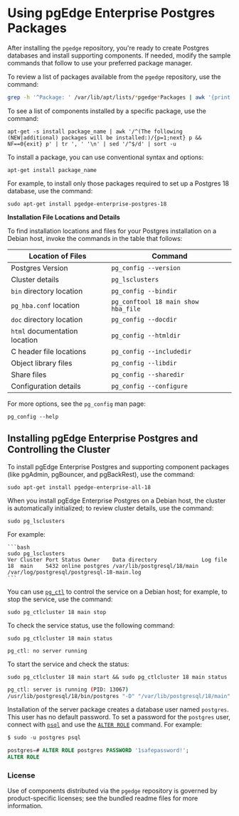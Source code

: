 # Using pgEdge Enterprise Postgres Packages

After installing the `pgedge` repository, you're ready to create Postgres databases and install supporting components. If needed, modify the sample commands that follow to use your preferred package manager.

To review a list of packages available from the `pgedge` repository, use the command:

  ```bash
  grep -h '^Package: ' /var/lib/apt/lists/*pgedge*Packages | awk '{print $2}' | sort -u
  ```

To see a list of components installed by a specific package, use the command:

  `apt-get -s install package_name | awk '/^(The following (NEW|additional) packages will be installed:)/{p=1;next} p && NF==0{exit} p' | tr ', ' '\n' | sed '/^$/d' | sort -u`

To install a package, you can use conventional syntax and options:

  `apt-get install package_name`

For example, to install only those packages required to set up a Postgres 18 database, use the command:

  `sudo apt-get install pgedge-enterprise-postgres-18`

**Installation File Locations and Details**

To find installation locations and files for your Postgres installation on a Debian host, invoke the commands in the table that follows:

| Location of Files | Command |
|-----------|----------|
| Postgres Version | `pg_config --version` |
| Cluster details | `pg_lsclusters` |
| `bin` directory location | `pg_config --bindir` |
| `pg_hba.conf` location | `pg_conftool 18 main show hba_file` |
| `doc` directory location | `pg_config --docdir` |
| `html` documentation location | `pg_config --htmldir` |
| C header file locations | `pg_config --includedir` |
| Object library files | `pg_config --libdir` |
| Share files | `pg_config --sharedir` |
| Configuration details | `pg_config --configure` |

For more options, see the `pg_config` man page:

`pg_config --help`

## Installing pgEdge Enterprise Postgres and Controlling the Cluster

To install pgEdge Enterprise Postgres and supporting component packages (like pgAdmin, pgBouncer, and pgBackRest), use the command:

  `sudo apt-get install pgedge-enterprise-all-18`

When you install pgEdge Enterprise Postgres on a Debian host, the cluster is automatically initialized; to review cluster details, use the command:

    sudo pg_lsclusters

For example:

    ```bash
    sudo pg_lsclusters
    Ver Cluster Port Status Owner    Data directory              Log file
    18  main    5432 online postgres /var/lib/postgresql/18/main /var/log/postgresql/postgresql-18-main.log
    ```

You can use [`pg_ctl`](https://www.postgresql.org/docs/18/app-pg-ctl.html) to control the service on a Debian host; for example, to stop the service, use the command:

  `sudo pg_ctlcluster 18 main stop`

To check the service status, use the following command:

  `sudo pg_ctlcluster 18 main status`
  
  `pg_ctl: no server running`

To start the service and check the status:

  `sudo pg_ctlcluster 18 main start && sudo pg_ctlcluster 18 main status`

   ```bash
   pg_ctl: server is running (PID: 13067)
   /usr/lib/postgresql/18/bin/postgres "-D" "/var/lib/postgresql/18/main" "-c" "config_file=/etc/postgresql/18/main/postgresql.conf"
   ```

Installation of the server package creates a database user named `postgres`.  This user has no default password.  To set a password for the `postgres` user, connect with [`psql`](https://www.postgresql.org/docs/18/app-psql.html) and use the [`ALTER ROLE`](https://www.postgresql.org/docs/17/sql-alterrole.html) command.  For example:

  ```sql
  $ sudo -u postgres psql

  postgres=# ALTER ROLE postgres PASSWORD '1safepassword!';
  ALTER ROLE
  ```

### License

Use of components distributed via the `pgedge` repository is governed by product-specific licenses; see the bundled readme files for more information.